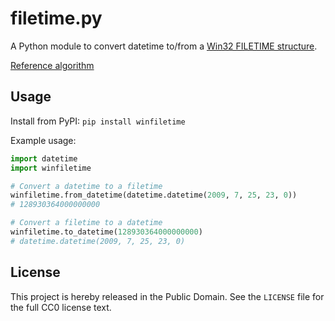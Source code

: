 # filetime.py

A Python module to convert datetime to/from a
[Win32 FILETIME structure](https://msdn.microsoft.com/en-us/library/windows/desktop/ms724284).

[Reference algorithm](https://support.microsoft.com/en-us/help/167296)


## Usage

Install from PyPI: `pip install winfiletime`

Example usage:

```py
import datetime
import winfiletime

# Convert a datetime to a filetime
winfiletime.from_datetime(datetime.datetime(2009, 7, 25, 23, 0))
# 128930364000000000

# Convert a filetime to a datetime
winfiletime.to_datetime(128930364000000000)
# datetime.datetime(2009, 7, 25, 23, 0)
```

## License

This project is hereby released in the Public Domain.
See the `LICENSE` file for the full CC0 license text.
